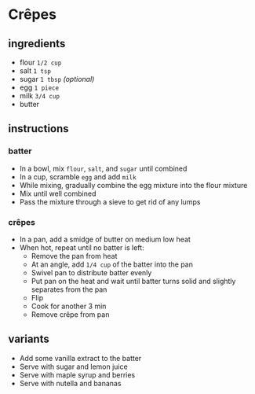 # Crêpes

## ingredients

- flour `1/2 cup`
- salt `1 tsp`
- sugar `1 tbsp` *(optional)*
- egg `1 piece`
- milk `3/4 cup`
- butter

## instructions

### batter

- In a bowl, mix `flour`, `salt`, and `sugar` until combined
- In a cup, scramble `egg` and add `milk`
- While mixing, gradually combine the egg mixture into the flour mixture
- Mix until well combined
- Pass the mixture through a sieve to get rid of any lumps

### crêpes

- In a pan, add a smidge of butter on medium low heat
- When hot, repeat until no batter is left:
    - Remove the pan from heat
    - At an angle, add `1/4 cup` of the batter into the pan
    - Swivel pan to distribute batter evenly
    - Put pan on the heat and wait until batter turns solid and slightly separates from the pan
    - Flip
    - Cook for another 3 min
    - Remove crêpe from pan

## variants

- Add some vanilla extract to the batter
- Serve with sugar and lemon juice
- Serve with maple syrup and berries
- Serve with nutella and bananas
